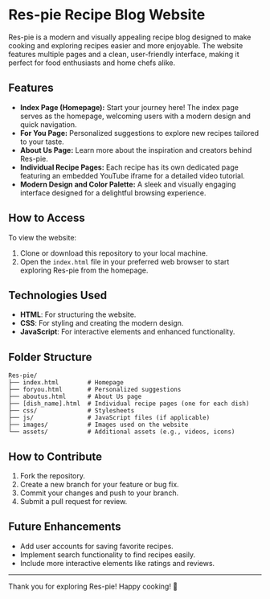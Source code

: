 # Res-pie Recipe Blog Website

Res-pie is a modern and visually appealing recipe blog designed to make cooking and exploring recipes easier and more enjoyable. The website features multiple pages and a clean, user-friendly interface, making it perfect for food enthusiasts and home chefs alike.

## Features

- **Index Page (Homepage):** Start your journey here! The index page serves as the homepage, welcoming users with a modern design and quick navigation.
- **For You Page:** Personalized suggestions to explore new recipes tailored to your taste.
- **About Us Page:** Learn more about the inspiration and creators behind Res-pie.
- **Individual Recipe Pages:** Each recipe has its own dedicated page featuring an embedded YouTube iframe for a detailed video tutorial.
- **Modern Design and Color Palette:** A sleek and visually engaging interface designed for a delightful browsing experience.

## How to Access

To view the website:
1. Clone or download this repository to your local machine.
2. Open the `index.html` file in your preferred web browser to start exploring Res-pie from the homepage.

## Technologies Used

- **HTML**: For structuring the website.
- **CSS**: For styling and creating the modern design.
- **JavaScript**: For interactive elements and enhanced functionality.

## Folder Structure

```
Res-pie/
├── index.html        # Homepage
├── foryou.html       # Personalized suggestions
├── aboutus.html      # About Us page
├── [dish_name].html  # Individual recipe pages (one for each dish)
├── css/              # Stylesheets
├── js/               # JavaScript files (if applicable)
├── images/           # Images used on the website
└── assets/           # Additional assets (e.g., videos, icons)
```

## How to Contribute

1. Fork the repository.
2. Create a new branch for your feature or bug fix.
3. Commit your changes and push to your branch.
4. Submit a pull request for review.

## Future Enhancements

- Add user accounts for saving favorite recipes.
- Implement search functionality to find recipes easily.
- Include more interactive elements like ratings and reviews.

---
Thank you for exploring Res-pie! Happy cooking! 🍴
